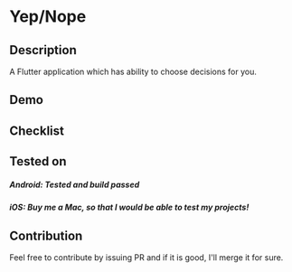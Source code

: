# Yep/Nope

## Description

A Flutter application which has ability to choose decisions for you. 

## Demo

## Checklist


## Tested on

##### Android: *Tested and build passed*
##### iOS: *Buy me a Mac, so that I would be able to test my projects!*


## Contribution

Feel free to contribute by issuing PR and if it is good, I'll merge it for sure.
